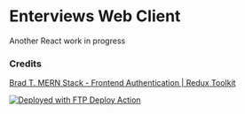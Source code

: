 # Enterviews Web Client

Another React work in progress

### Credits

[Brad T. MERN Stack - Frontend Authentication | Redux Toolkit](https://www.youtube.com/watch?v=mvfsC66xqj0)

[<img alt="Deployed with FTP Deploy Action" src="https://img.shields.io/badge/Deployed With-FTP DEPLOY ACTION-%3CCOLOR%3E?style=for-the-badge&color=2b9348">](https://github.com/SamKirkland/FTP-Deploy-Action)
